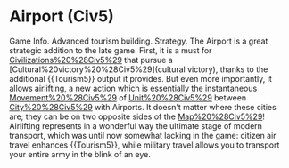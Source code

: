 # Airport (Civ5)

Game Info.
Advanced tourism building.
Strategy.
The Airport is a great strategic addition to the late game. First, it is a must for [Civilizations%20%28Civ5%29](civilizations) that pursue a [Cultural%20victory%20%28Civ5%29](cultural victory), thanks to the additional {{Tourism5}} output it provides. But even more importantly, it allows airlifting, a new action which is essentially the instantaneous [Movement%20%28Civ5%29](movement) of [Unit%20%28Civ5%29](units) between [City%20%28Civ5%29](cities) with Airports. It doesn't matter where these cities are; they can be on two opposite sides of the [Map%20%28Civ5%29](map)! Airlifting represents in a wonderful way the ultimate stage of modern transport, which was until now somewhat lacking in the game: citizen air travel enhances {{Tourism5}}, while military travel allows you to transport your entire army in the blink of an eye.